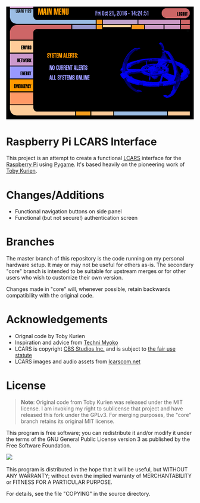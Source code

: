 ![screenshot](screenshot.png)

# Raspberry Pi LCARS Interface
This project is an attempt to create a functional [LCARS](https://en.wikipedia.org/wiki/LCARS) interface for the [Raspberry Pi](https://raspberrypi.org/) using [Pygame](http://www.pygame.org). It's based heavily on the pioneering work of [Toby Kurien](https://tobykurien.com/).

# Changes/Additions
- Functional navigation buttons on side panel
- Functional (but not secure!) authentication screen

# Branches
The master branch of this repository is the code running on my personal hardware setup. It may or may not be useful for others as-is. The secondary "core" branch is intended to be suitable for upstream merges or for other users who wish to customize their own version.

Changes made in "core" will, whenever possible, retain backwards compatibility with the original code.

# Acknowledgements
- Orignal code by Toby Kurien
- Inspiration and advice from [Techni Myoko](https://sites.google.com/site/neotechni/)
- LCARS is copyright [CBS Studios Inc.](http://www.cbs.com/) and is subject to [the fair use statute](http://www.lcars.mobi/legal/)
- LCARS images and audio assets from [lcarscom.net](http://www.lcarscom.net)

# License
> **Note**: Original code from Toby Kurien was released under the MIT license. I am invoking my right to sublicense that project and have released this fork under the GPLv3. For merging purposes, the "core" branch retains its original MIT license.

This program is free software; you can redistribute it and/or modify it under the terms of the GNU General Public License version 3 as published by the Free Software Foundation.

![](https://www.gnu.org/graphics/gplv3-127x51.png)

This program is distributed in the hope that it will be useful, but WITHOUT ANY WARRANTY; without even the implied warranty of MERCHANTABILITY or FITNESS FOR A PARTICULAR PURPOSE.

For details, see the file "COPYING" in the source directory.
